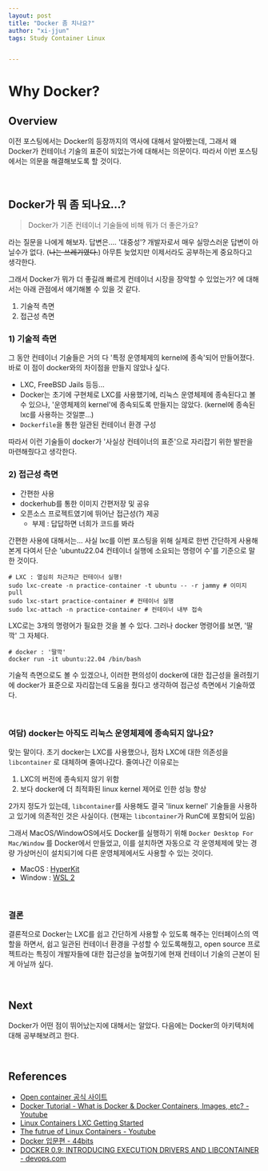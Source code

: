 ```yaml
---
layout: post
title: "Docker 좀 치나요?"
author: "xi-jjun"
tags: Study Container Linux


---
```


# Why Docker?

## Overview

이전 포스팅에서는 Docker의 등장까지의 역사에 대해서 알아봤는데, 그래서 왜 Docker가 컨테이너 기술의 표준이 되었는가에 대해서는 의문이다. 따라서 이번 포스팅에서는 의문을 해결해보도록 할 것이다.

<br>

## Docker가 뭐 좀 되나요...?

> Docker가 기존 컨테이너 기술들에 비해 뭐가 더 좋은가요?

라는 질문을 나에게 해보자. 답변은.... '대중성'? 개발자로서 매우 실망스러운 답변이 아닐수가 없다. (~~나는 쓰레기였다.~~) 아무튼 늦었지만 이제서라도 공부하는게 중요하다고 생각한다.

그래서 Docker가 뭐가 더 좋길래 빠르게 컨테이너 시장을 장악할 수 있었는가? 에 대해서는 아래 관점에서 얘기해볼 수 있을 것 같다.

1. 기술적 측면
2. 접근성 측면

### 1) 기술적 측면

그 동안 컨테이너 기술들은 거의 다 '특정 운영체제의 kernel에 종속'되어 만들어졌다. 바로 이 점이 docker와의 차이점을 만들지 않았나 싶다.

- LXC, FreeBSD Jails 등등... 
- Docker는 초기에 구현체로 LXC를 사용했기에, 리눅스 운영체제에 종속된다고 볼 수 있으나, '운영체제의 kernel'에 종속되도록 만들지는 않았다. (kernel에 종속된 lxc를 사용하는 것일뿐...)
- `Dockerfile`을 통한 일관된 컨테이너 환경 구성

따라서 이런 기술들이 docker가 '사실상 컨테이너의 표준'으로 자리잡기 위한 발판을 마련해줬다고 생각한다.

### 2) 접근성 측면

- 간편한 사용
- dockerhub를 통한 이미지 간편저장 및 공유
- 오픈소스 프로젝트였기에 뛰어난 접근성(?) 제공
  - 부제 : 답답하면 너희가 코드를 봐라


간편한 사용에 대해서는... 사실 lxc를 이번 포스팅을 위해 실제로 한번 간단하게 사용해본게 다여서 단순 'ubuntu22.04 컨테이너 실행에 소요되는 명령어 수'를 기준으로 말한 것이다.

```shell
# LXC : 열심히 차근차근 컨테이너 실행!
sudo lxc-create -n practice-container -t ubuntu -- -r jammy # 이미지 pull
sudo lxc-start practice-container # 컨테이너 실행
sudo lxc-attach -n practice-container # 컨테이너 내부 접속
```

LXC로는 3개의 명령어가 필요한 것을 볼 수 있다. 그러나 docker 명령어를 보면, '딸깍' 그 자체다.

```shell
# docker : '딸깍'
docker run -it ubuntu:22.04 /bin/bash 
```

기술적 측면으로도 볼 수 있겠으나, 이러한 편의성이 docker에 대한 접근성을 올려줬기에 docker가 표준으로 자리잡는데 도움을 줬다고 생각하여 접근성 측면에서 기술하였다.

<br>

### 여담) docker는 아직도 리눅스 운영체제에 종속되지 않나요?

맞는 말이다. 초기 docker는 LXC를 사용했으나, 점차 LXC에 대한 의존성을 `libcontainer` 로 대체하며 줄여나갔다. 줄여나간 이유로는

1. LXC의 버전에 종속되지 않기 위함
2. 보다 docker에 더 최적화된 linux kernel 제어로 인한 성능 향상

2가지 정도가 있는데, `libcontainer`를 사용해도 결국 'linux kernel' 기술들을 사용하고 있기에 의존적인 것은 사실이다. (현재는 `libcontainer`가 RunC에 포함되어 있음)

그래서 MacOS/WindowOS에서도 Docker를 실행하기 위해 `Docker Desktop For Mac/Window` 를 Docker에서 만들었고, 이를 설치하면 자동으로 각 운영체제에 맞는 경량 가상머신이 설치되기에 다른 운영체제에서도 사용할 수 있는 것이다.

- MacOS : [HyperKit](https://github.com/moby/hyperkit)
- Window : [WSL 2](https://docs.docker.com/desktop/wsl/)

<br>

### 결론

결론적으로 Docker는 LXC를 쉽고 간단하게 사용할 수 있도록 해주는 인터페이스의 역할을 하면서, 쉽고 일관된 컨테이너 환경을 구성할 수 있도록해줬고, open source 프로젝트라는 특징이 개발자들에 대한 접근성을 높여줬기에 현재 컨테이너 기술의 근본이 된게 아닐까 싶다.

<br>

## Next

Docker가 어떤 점이 뛰어났는지에 대해서는 알았다. 다음에는 Docker의 아키텍처에 대해 공부해보려고 한다.

<br>

## References

- [Open container 공식 사이트](https://opencontainers.org/)
- [Docker Tutorial - What is Docker & Docker Containers, Images, etc? - Youtube ](https://www.youtube.com/watch?v=pGYAg7TMmp0&list=PLkA60AVN3hh9Sh-5OENT8RsFHjwtk2Z_l&index=17)
- [Linux Containers LXC Getting Started](https://linuxcontainers.org/lxc/getting-started/)
- [The futrue of Linux Containers - Youtube](https://www.youtube.com/watch?v=wW9CAH9nSLs)
- [Docker 입문편 - 44bits](https://www.44bits.io/ko/post/easy-deploy-with-docker)
- [DOCKER 0.9: INTRODUCING EXECUTION DRIVERS AND LIBCONTAINER - devops.com](https://devops.com/docker-0-9-introducing-execution-drivers-and-libcontainer/)
